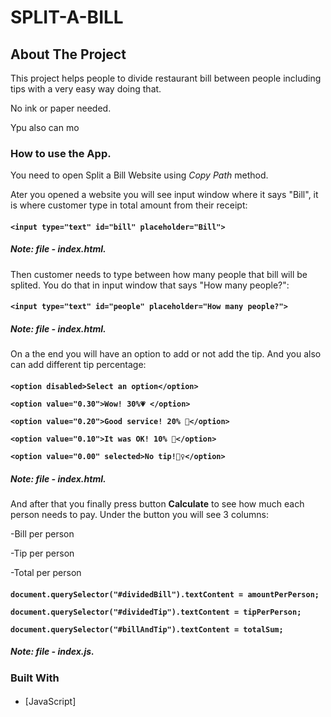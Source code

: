 <!-- NAME OF THE PROJECT -->
# SPLIT-A-BILL

 <!-- ABOUT THE PROJECT -->
   ## About The Project

This project helps people to divide restaurant bill between people including tips with a very easy way doing that.

No ink or paper needed.

Ypu also can mo

### How to use the App.

You need to open Split a Bill Website using *Copy Path* method. 

Ater you opened a website you will see input window where it says "Bill", it is where customer type in total amount from their receipt:

####
 **```
     <input type="text" id="bill" placeholder="Bill">
     ```**

   ##### **Note: file - index.html.**

   Then customer needs to type between how many people that bill will be splited. You do that in input window that says "How many people?":

  ####
  **```
       <input type="text" id="people" placeholder="How many people?">
       ```**

   ##### **Note: file - index.html.**

   On a the end you will have an option to add or not add the tip. And you also can add different tip percentage:

   ####
   **```
             <option disabled>Select an option</option>
          ```**

   **```
              <option value="0.30">Wow! 30%💗 </option>
              ```**

   **```
              <option value="0.20">Good service! 20% 💙</option>
               ```**

   **```
              <option value="0.10">It was OK! 10% 🙂</option>
              ```**

   **```
              <option value="0.00" selected>No tip!🙅‍♀️</option>
              ```**

   ##### **Note: file - index.html.**

   And after that you finally press button **Calculate** to see how much each person needs to pay. Under the button you will see 3 columns: 

   -Bill per person

   -Tip per person

   -Total per person

   ####
   **```
       document.querySelector("#dividedBill").textContent = amountPerPerson;
       ```**
       
   **```
       document.querySelector("#dividedTip").textContent = tipPerPerson;
        ```**

   **```
        document.querySelector("#billAndTip").textContent = totalSum;
        ```**
  
##### **Note: file - index.js.**

   ### Built With 

   ####
* [JavaScript]
   
   

